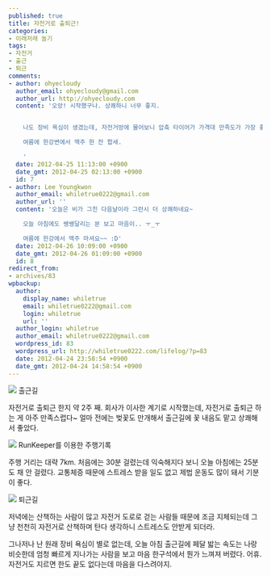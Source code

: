 ```yaml
---
published: true
title: 자전거로 출퇴근!
categories:
- 이래저래 놀기
tags:
- 자전거
- 출근
- 퇴근
comments:
- author: ohyecloudy
  author_email: ohyecloudy@gmail.com
  author_url: http://ohyecloudy.com
  content: '오앙! 시작했구나. 상쾌하니 너무 좋지.


    나도 장비 욕심이 생겼는데, 자전거방에 물어보니 압축 타이어가 가격대 만족도가 가장 좋다고 하네.

    여름에 한강변에서 맥주 한 잔 합세.

    '
  date: 2012-04-25 11:13:00 +0900
  date_gmt: 2012-04-25 02:13:00 +0900
  id: 7
- author: Lee Youngkwon
  author_email: whiletrue0222@gmail.com
  author_url: ''
  content: '오늘은 비가 그친 다음날이라 그런시 더 상쾌하네요~

    오늘 아침에도 쌩쌩달리는 분 보고 마음이.. ㅜ_ㅜ

    여름에 한강에서 맥주 마셔요~~ :D'
  date: 2012-04-26 10:09:00 +0900
  date_gmt: 2012-04-26 01:09:00 +0900
  id: 8
redirect_from:
- archives/83
wpbackup:
  author:
    display_name: whiletrue
    email: whiletrue0222@gmail.com
    login: whiletrue
    url: ''
  author_login: whiletrue
  author_email: whiletrue0222@gmail.com
  wordpress_id: 83
  wordpress_url: http://whiletrue0222.com/lifelog/?p=83
  date: 2012-04-24 23:58:54 +0900
  date_gmt: 2012-04-24 14:58:54 +0900
---
```


![](https://lh4.googleusercontent.com/-ReEbKOnQk-A/T5a7owIuxPI/AAAAAAAADlo/s-nPNl0hcK8/s720/20120418_085257.jpg)
출근길

자전거로 출퇴근 한지 약 2주 째. 회사가 이사한 계기로 시작했는데, 자전거로 출퇴근 하는 게 아주 만족스럽다~
얼마 전에는 벚꽃도 만개해서 출근길에 꽃 내음도 맡고 상쾌해서 좋았다.


![](https://lh5.googleusercontent.com/-5FLlwGiFWc8/T5a883LToYI/AAAAAAAADmc/nLid0Oa_854/s735/Cycling%2520Activity%25207.28%2520km%2520%2520%2520RunKeeper-234615.png)
RunKeeper를 이용한 주행기록

주행 거리는 대략 7km. 처음에는 30분 걸렸는데 익숙해지다 보니 오늘 아침에는 25분도 채 안 걸렸다. 교통체증 때문에 스트레스 받을 일도 없고 제법 운동도 많이 돼서 기분이 좋다.

![](https://lh4.googleusercontent.com/-rAJzOZ0xCXQ/T5a7xInhz9I/AAAAAAAADl4/6QDHGokou9E/s640/IMG_20120424_212959.jpg)
퇴근길

저녁에는 산책하는 사람이 많고 자전거 도로로 걷는 사람들 때문에 조금 지체되는데 그냥 천천히 자전거로 산책하며 탄다 생각하니 스트레스도 안받게 되더라.

그나저나 난 원래 장비 욕심이 별로 없는데, 오늘 아침 출근길에 페달 밟는 속도는 나랑 비슷한데 엄청 빠르게 지나가는 사람을 보고 마음 한구석에서 뭔가 느껴져 버렸다.
어휴. 자전거도 지르면 한도 끝도 없다는데 마음을 다스려야지.
